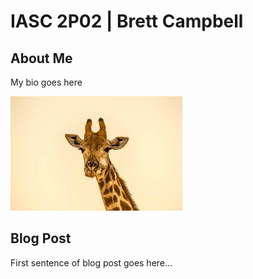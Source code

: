 # IASC 2P02 | Brett Campbell

## About Me

My bio goes here

![](Images/giraffe.jpg)

## Blog Post

First sentence of blog post goes here...
